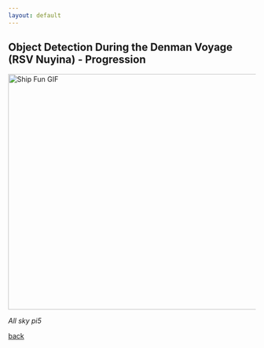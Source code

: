 ```yaml
---
layout: default
---
```


## Object Detection During the Denman Voyage (RSV Nuyina) - Progression


<img src="https://raw.githubusercontent.com/hughsLab/my-github-page/main/assets/film/ship_fun.gif" alt="Ship Fun GIF" width="640" height="480" />


_All sky pi5_

[back](./)